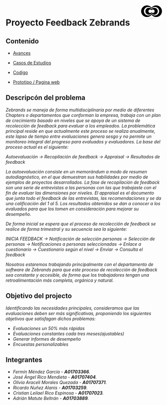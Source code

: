 <a>
    <img src="https://github.com/Naiztu/Project-Feedback-Zebrands/blob/master/Documentacion/Anexos/logo.png?raw=true" alt="Eros" title="Logo" align="right" height="50" />
</a>

# **Proyecto Feedback Zebrands**

## **Contenido**

- [Avances](Documentacion/Avances)

- [Casos de Estudios](Documentacion/Casos_de_Estudio)
- [Codigo](Proyecto)
- <a href="https://feedback.ricos.software/">Prototipo / Pagina web</a>

## **Descripcón del problema**

_Zebrands se maneja de forma multidisciplinaria por medio de diferentes Chapters o
departamentos que conforman la empresa, trabaja con un plan de crecimiento basado en
niveles que se apoya de un sistema de recolección de feedback para evaluar a los empleados.
La problemática principal reside en que actualmente este proceso se realiza anualmente, este
lapso de tiempo entre evaluaciones genera sesgo y no permite un monitoreo integral del
progreso para evaluados y evaluadores. La base del proceso actual es el siguiente:_

_Autoevaluación → Recopilación de feedback → Appraisal → Resultados de feedback_

_La autoevaluación consiste en un memorándum a modo de resumen autodiagnóstico, en el
que demuestran sus habilidades por medio de ejemplos de proyectos desarrollados.
La fase de recopilación de feedback son una serie de entrevistas a las personas con las que
trabajaste con el fin de evaluar las dimensiones por niveles.
El appraisal es el documento que junta todo el feedback de las entrevistas, las
recomendaciones y se da una calificación del 1 al 5.
Los resultados obtenidos se dan a conocer a los evaluados para que los tomen en
consideración para mejorar su desempeño._

_De forma inicial se espera que el proceso de recolección de feedback se realice de forma trimestral y su secuencia sea la siguiente:_

_INICIA FEEDBACK → Notificación de selección personas → Selección de personas →
Notificaciones a personas seleccionadas → Enlace a cuestionario → Cuestionario según el
nivel → Enviar → Consulta el feedback_

_Nosotros estaremos trabajando principalmente con el departamento de software de Zebrands
para que este proceso de recolección de feedback sea constante y accesible, de forma que los
trabajadores tengan una retroalimentación más completa, orgánica y natural._

## **Objetivo del projecto**

_Identificando las necesidades principales, consideramos que las evaluaciones deben ser más significativas, proponiendo los siguientes objetivos que satisfagan dichos problemas:_

- _Evaluaciones un 50% más rápidas_
- _Evaluaciones constantes cada tres meses(ajustables)_
- _Generar informes de desempeño_
- _Encuestas personalizables_

## **Integrantes**

- _Fermín Méndez García - **A01703366**._
- _José Ángel Rico Mendieta - **A01707404**._
- _Olivia Araceli Morales Quezada - **A01707371**._
- _Ricardo Nuñez Alanis - **A01703259**._
- _Cristian Leilael Rico Espinosa - **A01707023**._
- _Adrián Matute Beltrán - **A01703889**._
